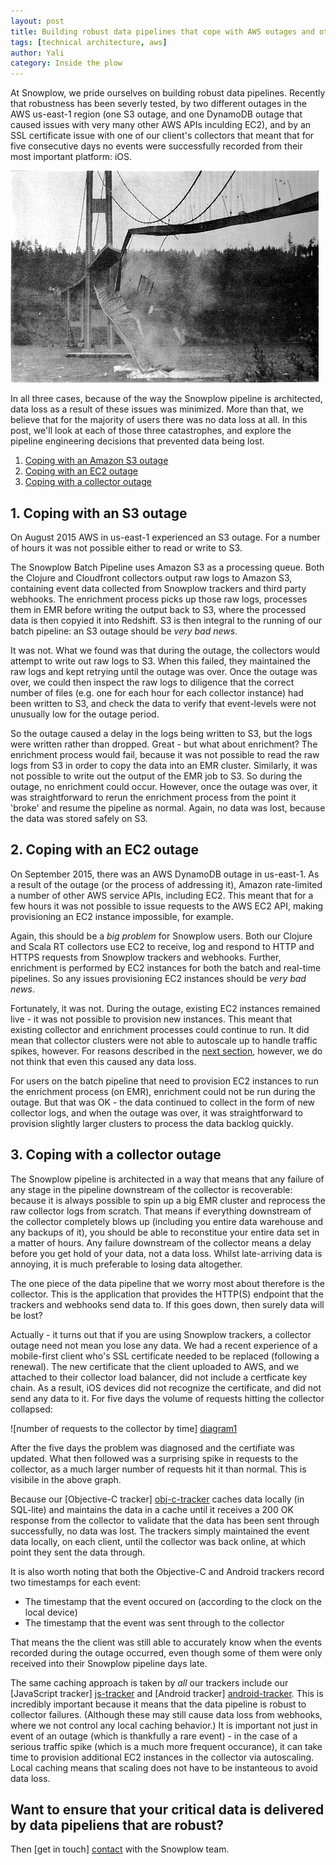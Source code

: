 ```yaml
---
layout: post
title: Building robust data pipelines that cope with AWS outages and other major catastrophes
tags: [technical architecture, aws]
author: Yali
category: Inside the plow
---
```


At Snowplow, we pride ourselves on building robust data pipelines. Recently that robustness has been severly tested, by two different outages in the AWS us-east-1 region (one S3 outage, and one DynamoDB outage that caused issues with very many other AWS APIs inculding EC2), and by an SSL certificate issue with one of our client's collectors that meant that for five consecutive days no events were successfully recorded from their most important platform: iOS. 

![tacoma-bridge-catastophe][catastophe]

In all three cases, because of the way the Snowplow pipeline is architected, data loss as a result of these issues was minimized. More than that, we believe that for the majority of users there was no data loss at all. In this post, we'll look at each of those three catastrophes, and explore the pipeline engineering decisions that prevented data being lost.

1. [Coping with an Amazon S3 outage](/blog/2016/02/10/building-robust-data-pipelines-that-cope-with-aws-outages-and-other-catastrophes/#s3-outage)  
2. [Coping with an EC2 outage](/blog/2016/02/10/building-robust-data-pipelines-that-cope-with-aws-outages-and-other-catastrophes/#ec2-outage)  
3. [Coping with a collector outage](/blog/2016/02/10/building-robust-data-pipelines-that-cope-with-aws-outages-and-other-catastrophes/#collector-outage)

<!--more-->

<h2 id="s3-outage">1. Coping with an S3 outage</h2>

On August 2015 AWS in us-east-1 experienced an S3 outage. For a number of hours it was not possible either to read or write to S3.

The Snowplow Batch Pipeline uses Amazon S3 as a processing queue. Both the Clojure and Cloudfront collectors output raw logs to Amazon S3, containing event data collected from Snowplow trackers and third party webhooks. The enrichment process picks up those raw logs, processes them in EMR before writing the output back to S3, where the processed data is then copyied it into Redshift. S3 is then integral to the running of our batch pipeline: an S3 outage should be *very bad news*.

It was not. What we found was that during the outage, the collectors would attempt to write out raw logs to S3. When this failed, they maintained the raw logs  and kept retrying until the outage was over. Once the outage was over, we could then inspect the raw logs to diligence that the correct number of files (e.g. one for each hour for each collector instance) had been written to S3, and check the data to verify that event-levels were not unusually low for the outage period.

So the outage caused a delay in the logs being written to S3, but the logs were written rather than dropped. Great - but what about enrichment? The enrichment process would fail, because it was not possible to read the raw logs from S3 in order to copy the data into an EMR cluster. Similarly, it was not possible to write out the output of the EMR job to S3. So during the outage, no enrichment could occur. However, once the outage was over, it was straightforward to rerun the enrichment process from the point it 'broke' and resume the pipeline as normal. Again, no data was lost, because the data was stored safely on S3.

<h2 id="ec2-outage">2. Coping with an EC2 outage</h2> 

On September 2015, there was an AWS DynamoDB outage in us-east-1. As a result of the outage (or the process of addressing it), Amazon rate-limited a number of other AWS service APIs, including EC2. This meant that for a few hours it was not possible to issue requests to the AWS EC2 API, making provisioning an EC2 instance impossible, for example.

Again, this should be a *big problem* for Snowplow users. Both our Clojure and Scala RT collectors use EC2 to receive, log and respond to HTTP and HTTPS requests from Snowplow trackers and webhooks. Further, enrichment is performed by EC2 instances for both the batch and real-time pipelines. So any issues provisioning EC2 instances should be *very bad news*.

Fortunately, it was not. During the outage, existing EC2 instances remained live - it was not possible to provision new instances. This meant that existing collector and enrichment processes could continue to run. It did mean that collector clusters were not able to autoscale up to handle traffic spikes, however. For reasons described in the [next section](#collector-outage), however, we do not think that even this caused any data loss.

For users on the batch pipeline that need to provision EC2 instances to run the enrichment process (on EMR), enrichment could not be run during the outage. But that was OK - the data continued to collect in the form of new collector logs, and when the outage was over, it was straightforward to provision slightly larger clusters to process the data backlog quickly.

<h2 id="collector-outage">3. Coping with a collector outage</h2>

The Snowplow pipeline is architected in a way that means that any failure of any stage in the pipeline downstream of the collector is recoverable: because it is always possible to spin up a big EMR cluster and reprocess the raw collector logs from scratch. That means if everything downstream of the collector completely blows up (including you entire data warehouse and any backups of it), you should be able to reconstitue your entire data set in a matter of hours. Any failure downstream of the collector means a delay before you get hold of your data, not a data loss. Whilst late-arriving data is annoying, it is much preferable to losing data altogether.

The one piece of the data pipeline that we worry most about therefore is the collector. This is the application that provides the HTTP(S) endpoint that the trackers and webhooks send data to. If this goes down, then surely data will be lost?

Actually - it turns out that if you are using Snowplow trackers, a collector outage need not mean you lose any data. We had a recent experience of a mobile-first client who's SSL certificate needed to be replaced (following a renewal). The new certificate that the client uploaded to AWS, and we attached to their collector load balancer, did not include a certficate key chain. As a result, iOS devices did not recognize the certificate, and did not send any data to it. For five days the volume of requests hitting the collector collapsed:

![number of requests to the collector by time] [diagram1]

After the five days the problem was diagnosed and the certifiate was updated. What then followed was a surprising spike in requests to the collector, as a much larger number of requests hit it than normal. This is visibile in the above graph.

Because our [Objective-C tracker] [obj-c-tracker] caches data locally (in SQL-lite) and maintains the data in a cache until it receives a 200 OK response from the collector to validate that the data has been sent through successfully, no data was lost. The trackers simply maintained the event data locally, on each client, until the collector was back online, at which point they sent the data through.

It is also worth noting that both the Objective-C and Android trackers record two timestamps for each event:

* The timestamp that the event occured on (according to the clock on the local device)
* The timestamp that the event was sent through to the collector

That means the the client was still able to accurately know when the events recorded during the outage occurred, even though some of them were only received into their Snowplow pipeline days late. 

The same caching approach is taken by *all* our trackers include our [JavaScript tracker] [js-tracker] and [Android tracker] [android-tracker]. This is incredibly important because it means that the data pipeline is robust to collector failures. (Although these may still cause data loss from webhooks, where we not control any local caching behavior.) It is important not just in event of an outage (which is thankfully a rare event) - in the case of a serious traffic spike (which is a much more frequent occurance), it can take time to provision additional EC2 instances in the collector via autoscaling. Local caching means that scaling does not have to be instanteous to avoid data loss.

## Want to ensure that your critical data is delivered by data pipeliens that are robust?

Then [get in touch] [contact] with the Snowplow team.


[catastophe]: /assets/img/blog/2016/02/catastophe.gif
[diagram1]: /assets/img/blog/2016/02/collector-outage.png
[obj-c-tracker]: https://github.com/snowplow/snowplow-bojective-c-tracker
[js-tracker]: https://github.com/snowplow/snowplow-javascript-tracker
[android-tracker]: https://github.com/snowplow/snowplow-android-tracker
[contact]: /contact